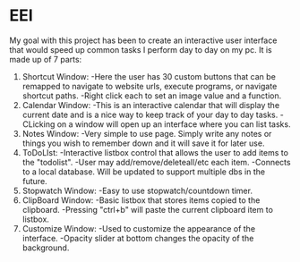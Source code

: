 # EEI

My goal with this project has been to create an interactive user interface that would speed up common tasks I perform day to day on my pc.
It is made up of 7 parts:
1. Shortcut Window:
  -Here the user has 30 custom buttons that can be remapped to navigate to website urls, execute programs, or navigate shortcut paths.
  -Right click each to set an image value and a function.
2. Calendar Window:
  -This is an interactive calendar that will display the current date and is a nice way to keep track of your day to day tasks.
  -CLicking on a window will open up an interface where you can list tasks.
3. Notes Window:
  -Very simple to use page. Simply write any notes or things you wish to remember down and it will save it for later use.
4. ToDoLIst:
  -Interactive listbox control that allows the user to add items to the "todolist".
  -User may add/remove/deleteall/etc each item.
  -Connects to a local database. Will be updated to support multiple dbs in the future.
5. Stopwatch Window:
  -Easy to use stopwatch/countdown timer.
6. ClipBoard Window:
  -Basic listbox that stores items copied to the clipboard.
  -Pressing "ctrl+b" will paste the current clipboard item to listbox.
7. Customize Window:
  -Used to customize the appearance of the interface.
  -Opacity slider at bottom changes the opacity of the background.
